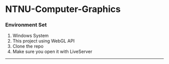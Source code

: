 # NTNU-Computer-Graphics

### **Environment Set**
1. Windows System
2. This project using WebGL API
3. Clone the repo
4. Make sure you open it with LiveServer
***

